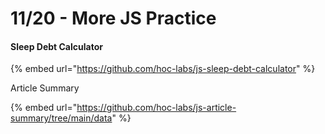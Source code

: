 # 11/20 - More JS Practice

#### Sleep Debt Calculator

{% embed url="https://github.com/hoc-labs/js-sleep-debt-calculator" %}

Article Summary

{% embed url="https://github.com/hoc-labs/js-article-summary/tree/main/data" %}
